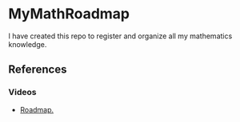 # MyMathRoadmap

I have created this repo to register and organize all my mathematics knowledge.

## References

### Videos

* [Roadmap.](https://youtu.be/OmJ-4B-mS-Y?si=cGKzIWg_A7UQgn7k)